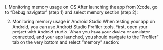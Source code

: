 I. Monitoring memory usage on iOS
After launching the app from Xcode, go to “Debug navigator” (step 1) and select memory section (step 2):

2. Monitoring memory usage in Android Studio
   When testing your app on Android, you can use Android Studio Profiler tools. First, open your project with Android studio. When you have your device or emulator connected, and your app launched, you should navigate to the “Profiler” tab on the very bottom and select “memory” section:
